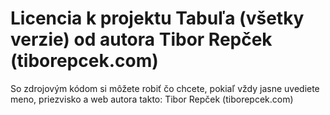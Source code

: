 # Licencia k projektu Tabuľa (všetky verzie) od autora Tibor Repček (tiborepcek.com)

So zdrojovým kódom si môžete robiť čo chcete, pokiaľ vždy jasne uvediete meno, priezvisko a web autora takto: Tibor Repček (tiborepcek.com)
